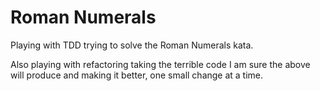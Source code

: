 # Roman Numerals
Playing with TDD trying to solve the Roman Numerals kata.

Also playing with refactoring taking the terrible code I am sure the above will produce and making it better, one small change at a time.
